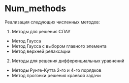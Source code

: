 # Num_methods
Реализация следующих численных методов:

1. Методы для решения СЛАУ
- Метод Гаусса
- Метод Гаусса с выбором главного элемента
- Метод верхней релаксации

2. Методы для решения дифференциальных уравнений
- Методы Рунге-Кутта 2-го и 4-го порядков
- Метод прогонки решения краевой задачи
